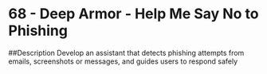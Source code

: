 # 68 - Deep Armor - Help Me Say No to Phishing​

##Description
Develop an assistant that detects phishing attempts from emails, screenshots or messages, and guides users to respond safely
